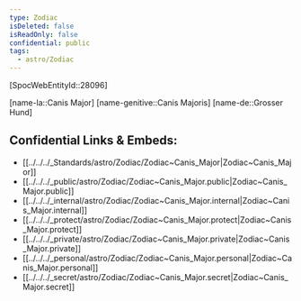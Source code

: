 ```yaml
---
type: Zodiac
isDeleted: false
isReadOnly: false
confidential: public
tags:
  - astro/Zodiac
---
```

[SpocWebEntityId::28096]



[name-la::Canis Major]
[name-genitive::Canis Majoris]
[name-de::Grosser Hund]


## Confidential Links & Embeds: 
- [[../../../_Standards/astro/Zodiac/Zodiac~Canis_Major|Zodiac~Canis_Major]] 
- [[../../../_public/astro/Zodiac/Zodiac~Canis_Major.public|Zodiac~Canis_Major.public]] 
- [[../../../_internal/astro/Zodiac/Zodiac~Canis_Major.internal|Zodiac~Canis_Major.internal]] 
- [[../../../_protect/astro/Zodiac/Zodiac~Canis_Major.protect|Zodiac~Canis_Major.protect]] 
- [[../../../_private/astro/Zodiac/Zodiac~Canis_Major.private|Zodiac~Canis_Major.private]] 
- [[../../../_personal/astro/Zodiac/Zodiac~Canis_Major.personal|Zodiac~Canis_Major.personal]] 
- [[../../../_secret/astro/Zodiac/Zodiac~Canis_Major.secret|Zodiac~Canis_Major.secret]] 
